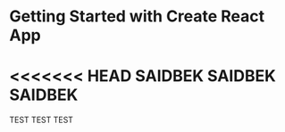 # Getting Started with Create React App

<<<<<<< HEAD
SAIDBEK
SAIDBEK
SAIDBEK
=======
TEST
TEST
TEST
